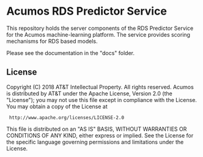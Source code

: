 # Acumos RDS Predictor Service

This repository holds the server components of the RDS Predictor Service
for the Acumos machine-learning platform.  The service provides scoring mechanisms
for RDS based models.

Please see the documentation in the "docs" folder.

## License

Copyright (C) 2018 AT&T Intellectual Property. All rights reserved.
Acumos is distributed by AT&T under the Apache License, Version 2.0 (the "License");
you may not use this file except in compliance with the License. You may obtain a copy of the License at

     http://www.apache.org/licenses/LICENSE-2.0

This file is distributed on an "AS IS" BASIS, WITHOUT WARRANTIES OR CONDITIONS OF ANY KIND, either 
express or implied.  See the License for the specific language governing permissions and limitations 
under the License.
